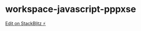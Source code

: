 # workspace-javascript-pppxse

[Edit on StackBlitz ⚡️](https://stackblitz.com/edit/workspace-javascript-pppxse)